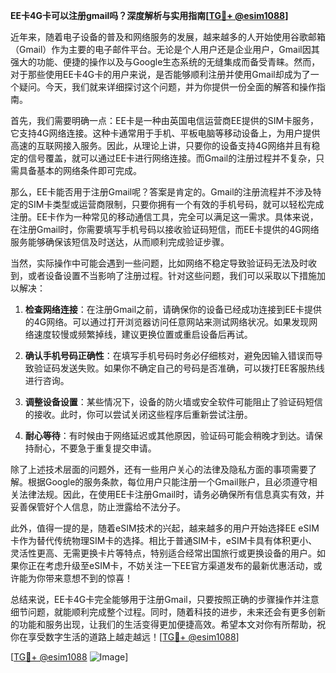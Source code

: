 **EE卡4G卡可以注册gmail吗？深度解析与实用指南[[TG💪+ @esim1088](https://t.me/s/esim1088)]**

近年来，随着电子设备的普及和网络服务的发展，越来越多的人开始使用谷歌邮箱（Gmail）作为主要的电子邮件平台。无论是个人用户还是企业用户，Gmail因其强大的功能、便捷的操作以及与Google生态系统的无缝集成而备受青睐。然而，对于那些使用EE卡4G卡的用户来说，是否能够顺利注册并使用Gmail却成为了一个疑问。今天，我们就来详细探讨这个问题，并为你提供一份全面的解答和操作指南。

首先，我们需要明确一点：EE卡是一种由英国电信运营商EE提供的SIM卡服务，它支持4G网络连接。这种卡通常用于手机、平板电脑等移动设备上，为用户提供高速的互联网接入服务。因此，从理论上讲，只要你的设备支持4G网络并且有稳定的信号覆盖，就可以通过EE卡进行网络连接。而Gmail的注册过程并不复杂，只需具备基本的网络条件即可完成。

那么，EE卡能否用于注册Gmail呢？答案是肯定的。Gmail的注册流程并不涉及特定的SIM卡类型或运营商限制，只要你拥有一个有效的手机号码，就可以轻松完成注册。EE卡作为一种常见的移动通信工具，完全可以满足这一需求。具体来说，在注册Gmail时，你需要填写手机号码以接收验证码短信，而EE卡提供的4G网络服务能够确保该短信及时送达，从而顺利完成验证步骤。

当然，实际操作中可能会遇到一些问题，比如网络不稳定导致验证码无法及时收到，或者设备设置不当影响了注册过程。针对这些问题，我们可以采取以下措施加以解决：

1. **检查网络连接**：在注册Gmail之前，请确保你的设备已经成功连接到EE卡提供的4G网络。可以通过打开浏览器访问任意网站来测试网络状况。如果发现网络速度较慢或频繁掉线，建议更换位置或重启设备后再试。

2. **确认手机号码正确性**：在填写手机号码时务必仔细核对，避免因输入错误而导致验证码发送失败。如果你不确定自己的号码是否准确，可以拨打EE客服热线进行咨询。

3. **调整设备设置**：某些情况下，设备的防火墙或安全软件可能阻止了验证码短信的接收。此时，你可以尝试关闭这些程序后重新尝试注册。

4. **耐心等待**：有时候由于网络延迟或其他原因，验证码可能会稍晚才到达。请保持耐心，不要急于重复提交申请。

除了上述技术层面的问题外，还有一些用户关心的法律及隐私方面的事项需要了解。根据Google的服务条款，每位用户只能注册一个Gmail账户，且必须遵守相关法律法规。因此，在使用EE卡注册Gmail时，请务必确保所有信息真实有效，并妥善保管好个人信息，防止泄露给不法分子。

此外，值得一提的是，随着eSIM技术的兴起，越来越多的用户开始选择EE eSIM卡作为替代传统物理SIM卡的选择。相比于普通SIM卡，eSIM卡具有体积更小、灵活性更高、无需更换卡片等特点，特别适合经常出国旅行或更换设备的用户。如果你正在考虑升级至eSIM卡，不妨关注一下EE官方渠道发布的最新优惠活动，或许能为你带来意想不到的惊喜！

总结来说，EE卡4G卡完全能够用于注册Gmail，只要按照正确的步骤操作并注意细节问题，就能顺利完成整个过程。同时，随着科技的进步，未来还会有更多创新的功能和服务出现，让我们的生活变得更加便捷高效。希望本文对你有所帮助，祝你在享受数字生活的道路上越走越远！[[TG💪+ @esim1088](https://t.me/s/esim1088)]

[[TG💪+ @esim1088](https://t.me/s/esim1088) ![Image](https://i.postimg.cc/4NQfJmqS/Snipaste-2025-05-13-00-14-12.png)]
